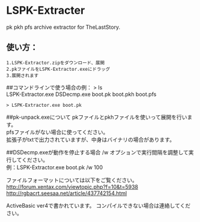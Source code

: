﻿# LSPK-Extracter
pk pkh pfs archive extractor for TheLastStory.

## 使い方：
	1.LSPK-Extractor.zipをダウンロード、展開
	2.pkファイルをLSPK-Extractor.exeにドラッグ
	3.展開されます


##コマンドラインで使う場合の例：
	> ls  
	LSPK-Extractor.exe	DSDecmp.exe	boot.pk	boot.pkh	boot.pfs  
	  
	> LSPK-Extractor.exe boot.pk  


##pk-unpack.exeについて
	pkファイルとpkhファイルを使いって展開を行います。  
	pfsファイルがない場合に使ってください。  
	拡張子がtxtで出力されていますが、中身はバイナリの場合があります。  


##DSDecmp.exeが動作を停止する場合
	/w オプションで実行間隔を調整して実行してください。  
	例：LSPK-Extractor.exe boot.pk /w 100  


ファイルフォーマットについては以下をご覧ください。  
	http://forum.xentax.com/viewtopic.php?f=10&t=5938  
	http://rgbacrt.seesaa.net/article/437742154.html  


ActiveBasic ver4で書かれています。
コンパイルできない場合は連絡してください。

